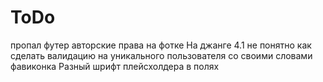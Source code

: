 # ToDo

пропал футер
авторские права на фотке
На джанге 4.1 не понятно как сделать валидацию на уникального пользователя со своими словами
фавиконка
Разный шрифт плейсхолдера в полях
